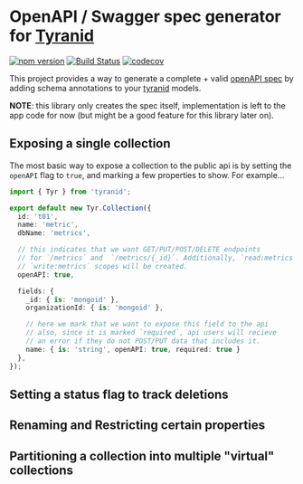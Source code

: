 # OpenAPI / Swagger spec generator for [Tyranid](http://tyranid.org/)

[![npm version](https://badge.fury.io/js/tyranid-openapi.svg)](https://badge.fury.io/js/tyranid-openapi)
[![Build Status](https://travis-ci.org/CrossLead/tyranid-openapi.svg?branch=master)](https://travis-ci.org/CrossLead/tyranid-openapi)
[![codecov](https://codecov.io/gh/CrossLead/tyranid-openapi/branch/master/graph/badge.svg)](https://codecov.io/gh/CrossLead/tyranid-openapi)

This project provides a way to generate a complete + valid [openAPI spec](https://github.com/OAI/OpenAPI-Specification/blob/master/versions/2.0.md) by adding schema annotations to your [tyranid](http://tyranid.org/) models.

**NOTE**: this library only creates the spec itself, implementation is left to the app code for now (but might be a good feature for this library later on).

## Exposing a single collection

The most basic way to expose a collection to the public api is by setting the `openAPI` flag to `true`, and marking a few properties to show. For example...

```typescript
import { Tyr } from 'tyranid';

export default new Tyr.Collection({
  id: 't01',
  name: 'metric',
  dbName: 'metrics',

  // this indicates that we want GET/PUT/POST/DELETE endpoints
  // for `/metrics` and  `/metrics/{_id}`. Additionally, `read:metrics` and
  // `write:metrics` scopes will be created.
  openAPI: true,

  fields: {
    _id: { is: 'mongoid' },
    organizationId: { is: 'mongoid' },

    // here we mark that we want to expose this field to the api
    // also, since it is marked `required`, api users will recieve
    // an error if they do not POST/PUT data that includes it.
    name: { is: 'string', openAPI: true, required: true }
  },
});
```

## Setting a status flag to track deletions

## Renaming and Restricting certain properties

## Partitioning a collection into multiple "virtual" collections
